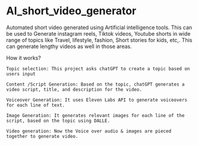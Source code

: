# AI_short_video_generator
Automated short video generated using Artificial intelligence tools.
This can be used to Generate instagram reels, Tiktok videos, Youtube shorts in wide range of topics like Travel, lifestyle, fashion, Short stories for kids, etc,.
This can generate lengthy videos as well in those areas.

How it works?

    Topic selection: This project asks chatGPT to create a topic based on users input
    
    Content /Script Generation: Based on the topic, chatGPT generates a video script, title, and description for the video.
    
    Voiceover Generation: It uses Eleven Labs API to generate voiceovers for each line of text.
    
    Image Generation: It generates relevant images for each line of the script, based on the topic using DALLE.
    
    Video generation: Now the Voice over audio & images are pieced together to generate video.
